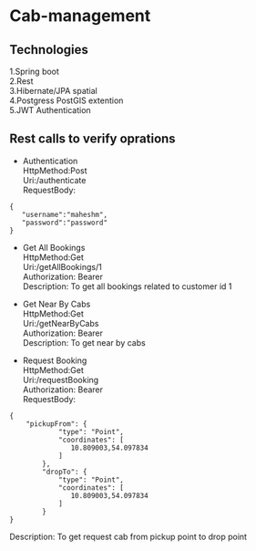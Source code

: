 # Cab-management

## Technologies 
1.Spring boot </br>
2.Rest  </br>
3.Hibernate/JPA spatial </br>
4.Postgress PostGIS extention </br>
5.JWT Authentication </br>

## Rest calls to verify oprations

* Authentication </br>
 HttpMethod:Post </br>
 Uri:/authenticate </br>
 RequestBody:
 ```
{
    "username":"maheshm",
    "password":"password"
}
```

* Get All Bookings </br>
HttpMethod:Get </br>
Uri:/getAllBookings/1 </br>
Authorization: Bearer </br>
Description: To get all bookings related to customer id 1 </br>

* Get Near By Cabs </br>
HttpMethod:Get </br>
Uri:/getNearByCabs </br>
Authorization: Bearer </br>
Description: To get near by cabs </br>

* Request Booking </br>
HttpMethod:Get </br>
Uri:/requestBooking </br>
Authorization: Bearer </br>
RequestBody: </br>
```
{
    "pickupFrom": {
            "type": "Point",
            "coordinates": [
               10.809003,54.097834
            ]
        },
        "dropTo": {
            "type": "Point",
            "coordinates": [
               10.809003,54.097834
            ]
        }
}
```
Description: To get request cab from pickup point to drop point



